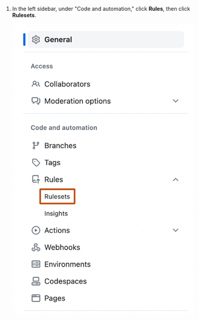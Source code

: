 1. In the left sidebar, under "Code and automation," click **Rules**, then click **Rulesets**.

   ![Screenshot of the sidebar of the "Settings" page for a repository. The "Rules" sub-menu is expanded, and the "Rulesets" option is outlined in orange.](/assets/images/help/repository/rulesets-settings.png)
